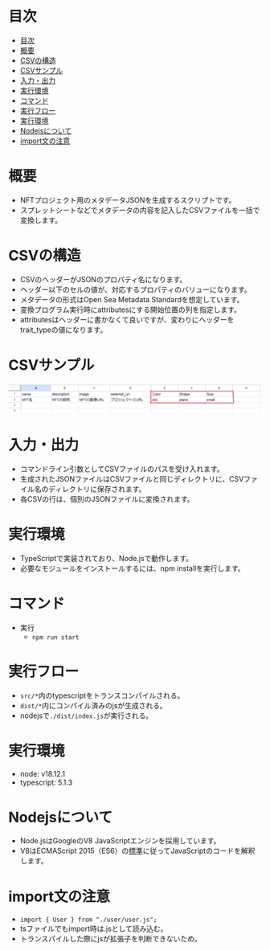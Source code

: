
# 目次
- [目次](#目次)
- [概要](#概要)
- [CSVの構造](#csvの構造)
- [CSVサンプル](#csvサンプル)
- [入力・出力](#入力出力)
- [実行環境](#実行環境)
- [コマンド](#コマンド)
- [実行フロー](#実行フロー)
- [実行環境](#実行環境-1)
- [Nodejsについて](#nodejsについて)
- [import文の注意](#import文の注意)

# 概要
- NFTプロジェクト用のメタデータJSONを生成するスクリプトです。
- スプレットシートなどでメタデータの内容を記入したCSVファイルを一括で変換します。

# CSVの構造
- CSVのヘッダーがJSONのプロパティ名になります。
- ヘッダー以下のセルの値が、対応するプロパティのバリューになります。
- メタデータの形式はOpen Sea Metadata Standardを想定しています。
- 変換プログラム実行時にattributesにする開始位置の列を指定します。
- attributesはヘッダーに書かなくて良いですが、変わりにヘッダーをtrait_typeの値になります。
# CSVサンプル
![/document/sample-csv-image.png](/document/sample-csv-image.png)

# 入力・出力
- コマンドライン引数としてCSVファイルのパスを受け入れます。
- 生成されたJSONファイルはCSVファイルと同じディレクトリに、CSVファイル名のディレクトリに保存されます。
- 各CSVの行は、個別のJSONファイルに変換されます。

# 実行環境
- TypeScriptで実装されており、Node.jsで動作します。
- 必要なモジュールをインストールするには、npm installを実行します。


# コマンド
- 実行
  - `npm run start`

# 実行フロー
- `src/*`内のtypescriptをトランスコンパイルされる。
- `dist/*`内にコンパイル済みのjsが生成される。
- nodejsで`./dist/index.js`が実行される。


# 実行環境
- node: v18.12.1
- typescript: 5.1.3


# Nodejsについて
- Node.jsはGoogleのV8 JavaScriptエンジンを採用しています。
- V8はECMAScript 2015（ES6）の[標準](https://nodejs.org/ja/docs/es6)に従ってJavaScriptのコードを解釈します。


# import文の注意
- `import { User } from "./user/user.js";`
- tsファイルでもimport時は.jsとして読み込む。
- トランスパイルした際にjsが拡張子を判断できないため。